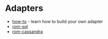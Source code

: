 # Adapters

* [how-to](/learn/adapters/how-to) - learn how to build your own adapter
* [rom-sql](/learn/adapters/sql/)
* [rom-cassandra](/learn/adapters/cassandra/)
